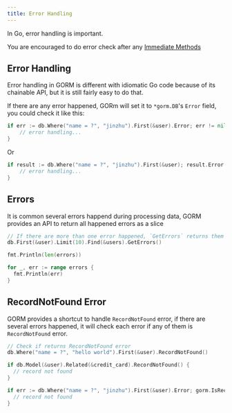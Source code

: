 ```yaml
---
title: Error Handling
---
```


In Go, error handling is important.

You are encouraged to do error check after any [Immediate Methods](/docs/method_chaining.html#Immediate-Methods)

## Error Handling

Error handling in GORM is different with idiomatic Go code because of its chainable API, but it is still fairly easy to do that.

If there are any error happened, GORm will set it to `*gorm.DB`'s `Error` field, you could check it like this:

```go
if err := db.Where("name = ?", "jinzhu").First(&user).Error; err != nil {
	// error handling...
}
```

Or

```go
if result := db.Where("name = ?", "jinzhu").First(&user); result.Error != nil {
	// error handling...
}
```

## Errors

It is common several errors happend during processing data, GORM provides an API to return all happened errors as a slice

```go
// If there are more than one error happened, `GetErrors` returns them as `[]error`
db.First(&user).Limit(10).Find(&users).GetErrors()

fmt.Println(len(errors))

for _, err := range errors {
  fmt.Println(err)
}
```

## RecordNotFound Error

GORM provides a shortcut to handle `RecordNotFound` error, if there are several errors happened, it will check each error if any of them is `RecordNotFound` error.

```go
// Check if returns RecordNotFound error
db.Where("name = ?", "hello world").First(&user).RecordNotFound()

if db.Model(&user).Related(&credit_card).RecordNotFound() {
  // record not found
}

if err := db.Where("name = ?", "jinzhu").First(&user).Error; gorm.IsRecordNotFoundError(err) {
  // record not found
}
```
